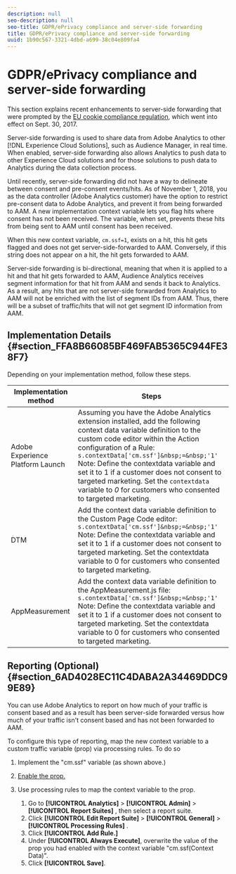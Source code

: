 ```yaml
---
description: null
seo-description: null
seo-title: GDPR/ePrivacy compliance and server-side forwarding
title: GDPR/ePrivacy compliance and server-side forwarding
uuid: 1b90c567-3321-4dbd-a699-38c04e809fa4
---
```


# GDPR/ePrivacy compliance and server-side forwarding

This section explains recent enhancements to server-side forwarding that were prompted by the [EU cookie compliance regulation](https://ec.europa.eu/ipg/basics/legal/cookies/index_en.htm), which went into effect on Sept. 30, 2017.

Server-side forwarding is used to share data from Adobe Analytics to other [!DNL Experience Cloud Solutions], such as Audience Manager, in real time. When enabled, server-side forwarding also allows Analytics to push data to other Experience Cloud solutions and for those solutions to push data to Analytics during the data collection process.

Until recently, server-side forwarding did not have a way to delineate between consent and pre-consent events/hits. As of November 1, 2018, you as the data controller (Adobe Analytics customer) have the option to restrict pre-consent data to Adobe Analytics, and prevent it from being forwarded to AAM. A new implementation context variable lets you flag hits where consent has not been received. The variable, when set, prevents these hits from being sent to AAM until consent has been received.

When this new context variable, `cm.ssf=1`, exists on a hit, this hit gets flagged and does not get server-side-forwarded to AAM. Conversely, if this string does not appear on a hit, the hit gets forwarded to AAM.

Server-side forwarding is bi-directional, meaning that when it is applied to a hit and that hit gets forwarded to AAM, Audience Analytics receives segment information for that hit from AAM and sends it back to Analytics. As a result, any hits that are not server-side forwarded from Analytics to AAM will not be enriched with the list of segment IDs from AAM. Thus, there will be a subset of traffic/hits that will not get segment ID information from AAM.

## Implementation Details {#section_FFA8B66085BF469FAB5365C944FE38F7}

Depending on your implementation method, follow these steps.

|Implementation method|Steps|
|--- |--- |
|Adobe Experience Platform Launch|Assuming you have the Adobe Analytics extension installed, add the following context data variable definition to the custom code editor within the Action configuration of a Rule: <br/>`s.contextData['cm.ssf']&nbsp;=&nbsp;'1' ` <br/>Note:  Define the contextdata variable and set it to 1 if a customer does not consent to targeted marketing. Set the `contextdata` variable to *0* for customers who consented to targeted marketing.|
|DTM|Add the context data variable definition to the Custom Page Code editor: <br/>`s.contextData['cm.ssf']&nbsp;=&nbsp;'1' ` <br/>Note:  Define the contextdata variable and set it to 1 if a customer does not consent to targeted marketing. Set the contextdata variable to 0 for customers who consented to targeted marketing.|
|AppMeasurement|Add the context data variable definition to the AppMeasurement.js file:  <br/>`s.contextData['cm.ssf']&nbsp;=&nbsp;'1' ` <br/>Note:  Define the contextdata variable and set it to 1 if a customer does not consent to targeted marketing. Set the contextdata variable to 0 for customers who consented to targeted marketing.|

## Reporting (Optional) {#section_6AD4028EC11C4DABA2A34469DDC99E89}

You can use Adobe Analytics to report on how much of your traffic is consent based and as a result has been server-side forwarded versus how much of your traffic isn't consent based and has not been forwarded to AAM.

To configure this type of reporting, map the new context variable to a custom traffic variable (prop) via processing rules. To do so

1. Implement the "cm.ssf" variable (as shown above.) 
1. [Enable the prop.](/help/admin/admin/c-traffic-variables/traffic-var.md) 
1. Use processing rules to map the context variable to the prop.

    1. Go to  **[!UICONTROL Analytics]** > **[!UICONTROL Admin]** > **[!UICONTROL Report Suites]** , then select a report suite.
    1. Click  **[!UICONTROL Edit Report Suite]** > **[!UICONTROL General]** > **[!UICONTROL Processing Rules]** .
    1. Click **[!UICONTROL Add Rule.]** 
    1. Under **[!UICONTROL Always Execute]**, overwrite the value of the prop you had enabled with the context variable "cm.ssf(Context Data)".
    1. Click **[!UICONTROL Save]**.

